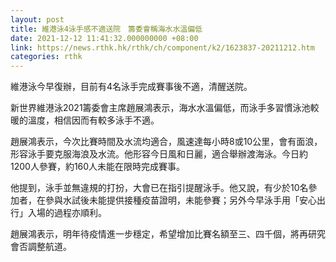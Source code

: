 ```yaml
---
layout: post
title: 維港泳4泳手感不適送院　籌委會稱海水水溫偏低
date: 2021-12-12 11:41:32.000000000 +08:00
link: https://news.rthk.hk/rthk/ch/component/k2/1623837-20211212.htm
categories: rthk
---
```


維港泳今早復辦，目前有4名泳手完成賽事後不適，清醒送院。

新世界維港泳2021籌委會主席趙展鴻表示，海水水溫偏低，而泳手多習慣泳池較暖的溫度，相信因而有較多泳手不適。

趙展鴻表示，今次比賽時間及水流均適合，風速達每小時8或10公里，會有面浪，形容泳手要克服海浪及水流。他形容今日風和日麗，適合舉辦渡海泳。今日約1200人參賽，約160人未能在限時完成賽事。

他提到，泳手並無違規的打扮，大會已在指引提醒泳手。他又說，有少於10名參加者，在參與水試後未能提供接種疫苗證明，未能參賽；另外今早泳手用「安心出行」入場的過程亦順利。

趙展鴻表示，明年待疫情進一步穩定，希望增加比賽名額至三、四千個，將再研究會否調整航道。
